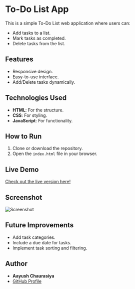 # To-Do List App

This is a simple To-Do List web application where users can:
- Add tasks to a list.
- Mark tasks as completed.
- Delete tasks from the list.

## Features
- Responsive design.
- Easy-to-use interface.
- Add/Delete tasks dynamically.

## Technologies Used
- **HTML**: For the structure.
- **CSS**: For styling.
- **JavaScript**: For functionality.

## How to Run
1. Clone or download the repository.
2. Open the `index.html` file in your browser.

## Live Demo
[Check out the live version here!](https://Aayush-16-cyber.github.io/To-Do-List-App/)

## Screenshot
![Screenshot](https://via.placeholder.com/800x400.png?text=Add+a+Screenshot+Here)

## Future Improvements
- Add task categories.
- Include a due date for tasks.
- Implement task sorting and filtering.

## Author
- **Aayush Chaurasiya**
- [GitHub Profile](https://github.com/Aayush-16-cyber)
